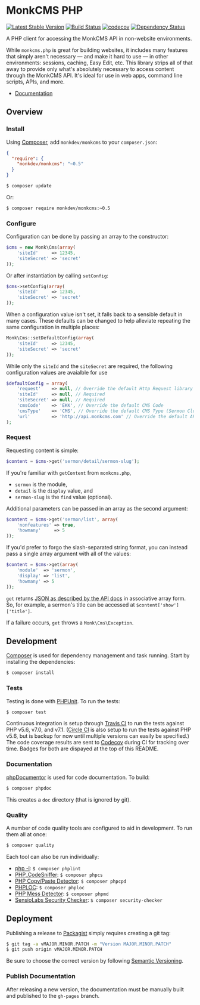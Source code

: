 MonkCMS PHP
===========

[![Latest Stable Version](https://img.shields.io/packagist/v/monkdev/monkcms.svg?style=flat)](https://packagist.org/packages/monkdev/monkcms)
[![Build Status](https://img.shields.io/travis/MonkDev/monkcms-php/dev.svg?style=flat)](https://travis-ci.org/MonkDev/monkcms-php)
[![codecov](https://codecov.io/gh/MonkDev/monkcms-php/branch/dev/graph/badge.svg)](https://codecov.io/gh/MonkDev/monkcms-php)
[![Dependency Status](https://img.shields.io/gemnasium/MonkDev/monkcms-php.svg?style=flat)](https://gemnasium.com/MonkDev/monkcms-php)

A PHP client for accessing the MonkCMS API in non-website environments.

While `monkcms.php` is great for building websites, it includes many features
that simply aren't necessary — and make it hard to use — in other environments:
sessions, caching, Easy Edit, etc. This library strips all of that away to
provide only what's absolutely necessary to access content through the MonkCMS
API. It's ideal for use in web apps, command line scripts, APIs, and more.

*   [Documentation](https://monkdev.github.io/monkcms-php/classes/Monk.Cms.html)

Overview
--------

### Install

Using [Composer](http://getcomposer.org), add `monkdev/monkcms` to your
`composer.json`:

```json
{
  "require": {
    "monkdev/monkcms": "~0.5"
  }
}
```

```bash
$ composer update
```

Or:

```bash
$ composer require monkdev/monkcms:~0.5
```

### Configure

Configuration can be done by passing an array to the constructor:

```php
$cms = new Monk\Cms(array(
    'siteId'     => 12345,
    'siteSecret' => 'secret'
));
```

Or after instantiation by calling `setConfig`:

```php
$cms->setConfig(array(
    'siteId'     => 12345,
    'siteSecret' => 'secret'
));
```

When a configuration value isn't set, it falls back to a sensible default in
many cases. These defaults can be changed to help alleviate repeating the same
configuration in multiple places:

```php
Monk\Cms::setDefaultConfig(array(
    'siteId'     => 12345,
    'siteSecret' => 'secret'
));
```

While only the `siteId` and the `siteSecret` are required, the following configuration values are avaialble for use

```php
$defaultConfig = array(
    'request'    => null, // Override the default Http Request library used in the package
    'siteId'     => null, // Required
    'siteSecret' => null, // Required
    'cmsCode'    => 'EKK', // Override the default CMS Code
    'cmsType'    => 'CMS', // Override the default CMS Type (Sermon Cloud/Church Cloud vs CMS Content)
    'url'        => 'http://api.monkcms.com' // Override the default API Endpoint
);
```

### Request

Requesting content is simple:

```php
$content = $cms->get('sermon/detail/sermon-slug');
```

If you're familiar with `getContent` from `monkcms.php`,

*   `sermon` is the module,
*   `detail` is the `display` value, and
*   `sermon-slug` is the `find` value (optional).

Additional parameters can be passed in an array as the second argument:

```php
$content = $cms->get('sermon/list', array(
    'nonfeatures' => true,
    'howmany'     => 5
));
```

If you'd prefer to forgo the slash-separated string format, you can instead pass
a single array argument with all of the values:

```php
$content = $cms->get(array(
    'module'  => 'sermon',
    'display' => 'list',
    'howmany' => 5
));
```

`get` returns [JSON as described by the API docs](http://developers.monkcms.com/article/json/)
in associative array form. So, for example, a sermon's title can be accessed at
`$content['show']['title']`.

If a failure occurs, `get` throws a `Monk\Cms\Exception`.

Development
-----------

[Composer](http://getcomposer.org) is used for dependency management and task
running. Start by installing the dependencies:

```bash
$ composer install
```

### Tests

Testing is done with [PHPUnit](http://phpunit.de). To run the tests:

```bash
$ composer test
```

Continuous integration is setup through [Travis CI](https://travis-ci.org/MonkDev/monkcms-php)
to run the tests against PHP v5.6, v7.0, and v7.1. ([Circle CI](https://circleci.com/gh/MonkDev/monkcms-php)
is also setup to run the tests against PHP v5.6, but is backup for now until
multiple versions can easily be specified.) The code coverage results are sent
to [Codecov](https://codecov.io/gh/MonkDev/monkcms-php) during CI for tracking
over time. Badges for both are dispayed at the top of this README.

### Documentation

[phpDocumentor](http://phpdoc.org) is used for code documentation. To build:

```bash
$ composer phpdoc
```

This creates a `doc` directory (that is ignored by git).

### Quality

A number of code quality tools are configured to aid in development. To run them
all at once:

```bash
$ composer quality
```

Each tool can also be run individually:

*   [php -l](http://www.php.net/manual/en/function.php-check-syntax.php):
    `$ composer phplint`
*   [PHP_CodeSniffer](https://github.com/squizlabs/PHP_CodeSniffer):
    `$ composer phpcs`
*   [PHP Copy/Paste Detector](https://github.com/sebastianbergmann/phpcpd):
    `$ composer phpcpd`
*   [PHPLOC](https://github.com/sebastianbergmann/phploc): `$ composer phploc`
*   [PHP Mess Detector](http://phpmd.org): `$ composer phpmd`
*   [SensioLabs Security Checker](https://github.com/sensiolabs/security-checker):
    `$ composer security-checker`

Deployment
----------

Publishing a release to [Packagist](https://packagist.org) simply requires
creating a git tag:

```bash
$ git tag -a vMAJOR.MINOR.PATCH -m "Version MAJOR.MINOR.PATCH"
$ git push origin vMAJOR.MINOR.PATCH
```

Be sure to choose the correct version by following [Semantic Versioning](http://semver.org).

### Publish Documentation

After releasing a new version, the documentation must be manually built and
published to the `gh-pages` branch.

